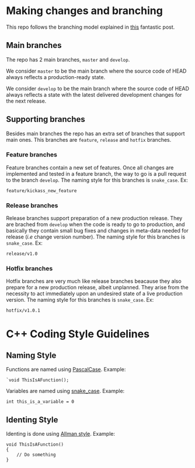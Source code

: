 # Making changes and branching
This repo follows the branching model explained in [this](https://nvie.com/posts/a-successful-git-branching-model/
) fantastic post. 

## Main branches
The repo has 2 main branches, `master` and `develop`.

We consider `master` to be the main branch where the source code of HEAD always reflects a production-ready state.

We consider `develop` to be the main branch where the source code of HEAD always reflects a state with the latest delivered development changes for the next release.

## Supporting branches
Besides main branches the repo has an extra set of branches that support main ones. This branches are `feature`, `release` and `hotfix` branches.

### Feature branches
Feature branches contain a new set of features. Once all changes are implemented and tested in a feature branch, the way to go is a pull request to the branch `develop`. The naming style for this branches is `snake_case`. Ex:
```
feature/kickass_new_feature
```

### Release branches
Release branches support preparation of a new production release. They are brached from `develop` when the code is ready to go to production, and basically they contain small bug fixes and changes in meta-data needed for release (*i.e* change version number). The naming style for this branches is `snake_case`. Ex:
```
release/v1.0
```

### Hotfix branches
Hotfix branches are very much like release branches beacause they also prepare for a new production release, albeit unplanned. They arise from the necessity to act immediately upon an undesired state of a live production version. The naming style for this branches is `snake_case`. Ex:
```
hotfix/v1.0.1
```

# C++ Coding Style Guidelines
## Naming Style
Functions are named using [PascalCase](https://techterms.com/definition/pascalcase). Example: 
```
`void ThisIsAFunction();
```


Variables are named using [snake_case](https://en.wikipedia.org/wiki/Snake_case). Example:
```
int this_is_a_variable = 0
```

## Identing Style
Identing is done using [Allman style](https://en.wikipedia.org/wiki/Indentation_style#Allman_style). Example:
```
void ThisIsAFunction()
{
    // Do something
}
```
